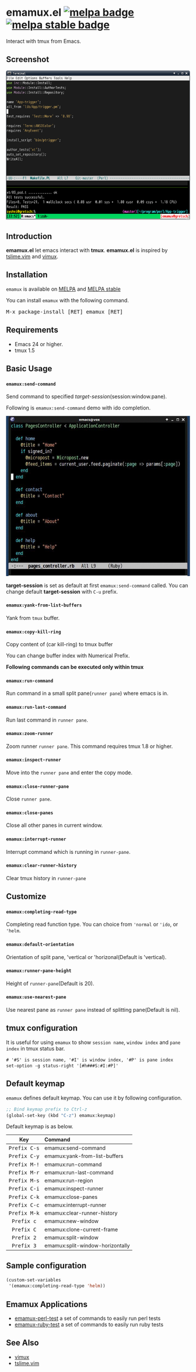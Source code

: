 # emamux.el [![melpa badge][melpa-badge]][melpa-link] [![melpa stable badge][melpa-stable-badge]][melpa-stable-link]

Interact with tmux from Emacs.


## Screenshot

![emamux_run_command](image/run_command_screenshot.png)


## Introduction

**emamux.el** let emacs interact with **tmux**.
**emamux.el** is inspired by [tslime.vim](https://github.com/kikijump/tslime.vim) and
[vimux](https://github.com/benmills/vimux/).


## Installation

`emamux` is available on [MELPA](https://melpa.org/) and [MELPA stable](https://stable.melpa.org/)

You can install `emamux` with the following command.

<kbd>M-x package-install [RET] emamux [RET]</kbd>


## Requirements

* Emacs 24 or higher.
* tmux 1.5


## Basic Usage

#### `emamux:send-command`

Send command to specified *target-session*(session:window.pane).

Following is `emamux:send-command` demo with ido completion.

![send-command-demo](image/send-command-demo.gif)

**target-session** is set as default at first `emamux:send-command` called.
You can change default **target-session** with `C-u` prefix.

#### `emamux:yank-from-list-buffers`

Yank from `tmux` buffer.


#### `emamux:copy-kill-ring`

Copy content of (car kill-ring) to tmux buffer

You can change buffer index with Numerical Prefix.


**Following commands can be executed only within tmux**

#### `emamux:run-command`

Run command in a small split pane(`runner pane`) where emacs is in.

#### `emamux:run-last-command`

Run last command in `runner pane`.

#### `emamux:zoom-runner`

Zoom runner `runner pane`. This command requires tmux 1.8 or higher.

#### `emamux:inspect-runner`

Move into the `runner pane` and enter the copy mode.

#### `emamux:close-runner-pane`

Close `runner pane`.

#### `emamux:close-panes`

Close all other panes in current window.

#### `emamux:interrupt-runner`

Interrupt command which is running in `runner-pane`.

#### `emamux:clear-runner-history`

Clear tmux history in `runner-pane`


## Customize

#### `emamux:completing-read-type`

Completing read function type. You can choice from `'normal` or `'ido`, or `'helm`.

#### `emamux:default-orientation`

Orientation of split pane, 'vertical or 'horizonal(Default is 'vertical).

#### `emamux:runner-pane-height`

Height of `runner-pane`(Default is 20).


#### `emamux:use-nearest-pane`

Use nearest pane as `runner pane` instead of splitting pane(Default is nil).


## tmux configuration

It is useful for using `emamux` to show `session name`, `window index` and
`pane index` in tmux status bar.

```
# '#S' is session name, '#I' is window index, '#P' is pane index
set-option -g status-right '[#h###S:#I:#P]'
```

## Default keymap

`emamux` defines default keymap. You can use it by following configuration.

```lisp
;; Bind keymap prefix to Ctrl-z
(global-set-key (kbd "C-z") emamux:keymap)
```

Default keymap is as below.

| Key                   | Command                          |
|:---------------------:|:---------------------------------|
| <kbd>Prefix C-s</kbd> | emamux:send-command              |
| <kbd>Prefix C-y</kbd> | emamux:yank-from-list-buffers    |
| <kbd>Prefix M-!</kbd> | emamux:run-command               |
| <kbd>Prefix M-r</kbd> | emamux:run-last-command          |
| <kbd>Prefix M-s</kbd> | emamux:run-region                |
| <kbd>Prefix C-i</kbd> | emamux:inspect-runner            |
| <kbd>Prefix C-k</kbd> | emamux:close-panes               |
| <kbd>Prefix C-c</kbd> | emamux:interrupt-runner          |
| <kbd>Prefix M-k</kbd> | emamux:clear-runner-history      |
| <kbd>Prefix c</kbd>   | emamux:new-window                |
| <kbd>Prefix C</kbd>   | emamux:clone-current-frame       |
| <kbd>Prefix 2</kbd>   | emamux:split-window              |
| <kbd>Prefix 3</kbd>   | emamux:split-window-horizontally |


## Sample configuration

```lisp
(custom-set-variables
 '(emamux:completing-read-type 'helm))
```

## Emamux Applications

* [emamux-perl-test](https://github.com/syohex/emamux-perl-test) a set of commands to easily run perl tests
* [emamux-ruby-test](https://github.com/syohex/emamux-ruby-test) a set of commands to easily run ruby tests


## See Also
* [vimux](https://github.com/benmills/vimux/)
* [tslime.vim](https://github.com/kikijump/tslime.vim)

[melpa-link]: https://melpa.org/#/emamux
[melpa-stable-link]: https://stable.melpa.org/#/emamux
[melpa-badge]: https://melpa.org/packages/emamux-badge.svg
[melpa-stable-badge]: https://stable.melpa.org/packages/emamux-badge.svg

